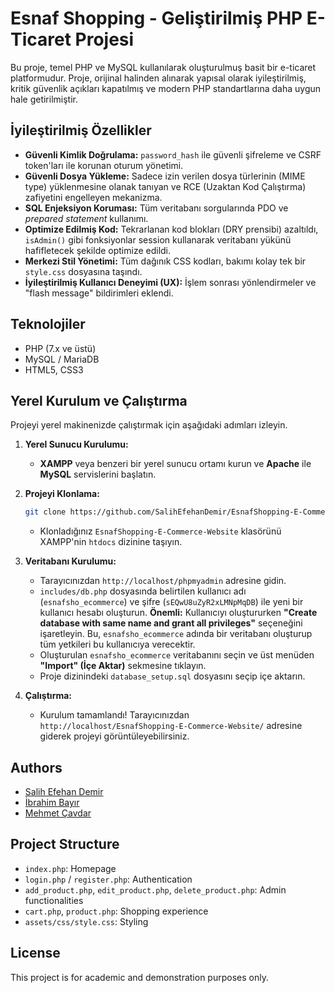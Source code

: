 # Esnaf Shopping - Geliştirilmiş PHP E-Ticaret Projesi

Bu proje, temel PHP ve MySQL kullanılarak oluşturulmuş basit bir e-ticaret platformudur. Proje, orijinal halinden alınarak yapısal olarak iyileştirilmiş, kritik güvenlik açıkları kapatılmış ve modern PHP standartlarına daha uygun hale getirilmiştir.

## İyileştirilmiş Özellikler

*   **Güvenli Kimlik Doğrulama:** `password_hash` ile güvenli şifreleme ve CSRF token'ları ile korunan oturum yönetimi.
*   **Güvenli Dosya Yükleme:** Sadece izin verilen dosya türlerinin (MIME type) yüklenmesine olanak tanıyan ve RCE (Uzaktan Kod Çalıştırma) zafiyetini engelleyen mekanizma.
*   **SQL Enjeksiyon Koruması:** Tüm veritabanı sorgularında PDO ve *prepared statement* kullanımı.
*   **Optimize Edilmiş Kod:** Tekrarlanan kod blokları (DRY prensibi) azaltıldı, `isAdmin()` gibi fonksiyonlar session kullanarak veritabanı yükünü hafifletecek şekilde optimize edildi.
*   **Merkezi Stil Yönetimi:** Tüm dağınık CSS kodları, bakımı kolay tek bir `style.css` dosyasına taşındı.
*   **İyileştirilmiş Kullanıcı Deneyimi (UX):** İşlem sonrası yönlendirmeler ve "flash message" bildirimleri eklendi.

## Teknolojiler

*   PHP (7.x ve üstü)
*   MySQL / MariaDB
*   HTML5, CSS3

## Yerel Kurulum ve Çalıştırma

Projeyi yerel makinenizde çalıştırmak için aşağıdaki adımları izleyin.

1.  **Yerel Sunucu Kurulumu:**
    *   **XAMPP** veya benzeri bir yerel sunucu ortamı kurun ve **Apache** ile **MySQL** servislerini başlatın.

2.  **Projeyi Klonlama:**
    ```bash
    git clone https://github.com/SalihEfehanDemir/EsnafShopping-E-Commerce-Website.git
    ```
    *   Klonladığınız `EsnafShopping-E-Commerce-Website` klasörünü XAMPP'nin `htdocs` dizinine taşıyın.

3.  **Veritabanı Kurulumu:**
    *   Tarayıcınızdan `http://localhost/phpmyadmin` adresine gidin.
    *   `includes/db.php` dosyasında belirtilen kullanıcı adı (`esnafsho_ecommerce`) ve şifre (`sEQwU8uZyR2xLMNpMqDB`) ile yeni bir kullanıcı hesabı oluşturun. **Önemli:** Kullanıcıyı oluştururken **"Create database with same name and grant all privileges"** seçeneğini işaretleyin. Bu, `esnafsho_ecommerce` adında bir veritabanı oluşturup tüm yetkileri bu kullanıcıya verecektir.
    *   Oluşturulan `esnafsho_ecommerce` veritabanını seçin ve üst menüden **"Import" (İçe Aktar)** sekmesine tıklayın.
    *   Proje dizinindeki `database_setup.sql` dosyasını seçip içe aktarın.

4.  **Çalıştırma:**
    *   Kurulum tamamlandı! Tarayıcınızdan `http://localhost/EsnafShopping-E-Commerce-Website/` adresine giderek projeyi görüntüleyebilirsiniz.

## Authors

*   [Salih Efehan Demir](https://github.com/SalihEfehanDemir)
*   [İbrahim Bayır](https://github.com/ibrahimbayir)
*   [Mehmet Çavdar](https://github.com/mehmetcavdarr)

## Project Structure

- `index.php`: Homepage
- `login.php` / `register.php`: Authentication
- `add_product.php`, `edit_product.php`, `delete_product.php`: Admin functionalities
- `cart.php`, `product.php`: Shopping experience
- `assets/css/style.css`: Styling

## License

This project is for academic and demonstration purposes only.
